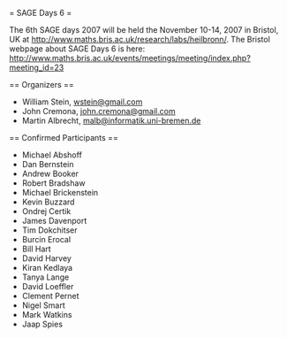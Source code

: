 = SAGE Days 6 =

The 6th SAGE days 2007 will be held the November 10-14, 2007 in Bristol, UK at http://www.maths.bris.ac.uk/research/labs/heilbronn/.
The Bristol webpage about SAGE Days 6 is here:
    http://www.maths.bris.ac.uk/events/meetings/meeting/index.php?meeting_id=23

== Organizers ==

 * William Stein, wstein@gmail.com
 * John Cremona, john.cremona@gmail.com
 * Martin Albrecht, malb@informatik.uni-bremen.de

== Confirmed Participants ==

 * Michael Abshoff 
 * Dan Bernstein
 * Andrew Booker 
 * Robert Bradshaw
 * Michael Brickenstein
 * Kevin Buzzard   	  	  	 
 * Ondrej Certik
 * James Davenport
 * Tim Dokchitser  	  	 
 * Burcin Erocal  
 * Bill Hart 
 * David Harvey  	  	  	 
 * Kiran Kedlaya
 * Tanya Lange
 * David Loeffler  	 
 * Clement Pernet 	 
 * Nigel Smart  	 
 * Mark Watkins
 * Jaap Spies  	  	 
